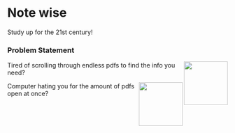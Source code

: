 # Note wise

Study up for the 21st century!

### Problem Statement
<img src="https://media.tenor.com/M_Io1O2VQpIAAAAd/pdf-document.gif" width=100px align="right">
<p align="left">Tired of scrolling through endless pdfs to find the info you need?</p>

<img src="https://thumbs.gfycat.com/IndolentSnappyAmmonite-size_restricted.gif" width=100px align="right">
<p align="left">Computer hating you for the amount of pdfs open at once?</p>
